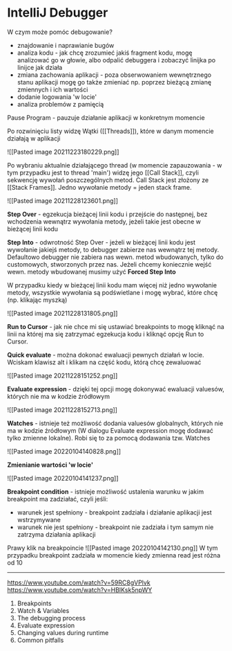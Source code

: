 # IntelliJ Debugger

W czym może pomóc debugowanie?
* znajdowanie i naprawianie bugów
* analiza kodu - jak chcę zrozumieć jakiś fragment kodu, mogę analizować go w głowie, albo odpalić debuggera i zobaczyć linijka po linijce jak działa
* zmiana zachowania aplikacji - poza obserwowaniem wewnętrznego stanu aplikacji mogę go także zmieniać np. poprzez bieżącą zmianę zmiennych i ich wartości
* dodanie logowania 'w locie'
* analiza problemów z pamięcią

Pause Program - pauzuje działanie aplikacji w konkretnym momencie

Po rozwinięciu listy widzę Wątki ([[Threads]]), które w danym momencie działają w aplikacji

![[Pasted image 20211223180229.png]]

Po wybraniu aktualnie działającego thread (w momencie zapauzowania - w tym przypadku jest to thread 'main') widzę jego [[Call Stack]], czyli sekwencję wywołań poszczególnych metod. 
Call Stack jest złożony ze [[Stack Frames]]. Jedno wywołanie metody =  jeden stack frame.

![[Pasted image 20211228123601.png]]

**Step Over** - egzekucja bieżącej linii kodu i przejście do następnej, bez wchodzenia wewnątrz wywołania metody, jeżeli takie jest obecne w bieżącej linii kodu

**Step Into** - odwrotność Step Over - jeżeli w bieżącej linii kodu jest wywołanie jakiejś metody, to debugger zabierze nas wewnątrz tej metody. Defaultowo debugger nie zabiera nas wewn. metod wbudowanych, tylko do customowych, stworzonych przez nas. Jeżeli chcemy koniecznie wejść wewn. metody wbudowanej musimy użyć **Forced Step Into**

W przypadku kiedy w bieżącej linii kodu mam więcej niż jedno wywołanie metody, wszystkie wywołania są podświetlane i mogę wybrać, które chcę (np. klikając myszką)

![[Pasted image 20211228131805.png]]

**Run to Cursor** - jak nie chce mi się ustawiać breakpoints to mogę kliknąć na linii na której ma się zatrzymać egzekucja kodu i kliknąć opcję Run to Cursor.

**Quick evaluate** - można dokonać ewaluacji pewnych działań w locie. Wciskam klawisz alt i klikam na część kodu, którą chcę zewaluować

![[Pasted image 20211228151252.png]]

**Evaluate expression** - dzięki tej opcji mogę dokonywać ewaluacji valuesów, których nie ma w kodzie źródłowym

![[Pasted image 20211228152713.png]]

**Watches** - istnieje też możliwość dodania valuesów globalnych, których nie ma w kodzie źródłowym (W dialogu Evaluate expression mogę dodawać tylko zmienne lokalne). Robi się to za pomocą dodawania tzw. Watches

![[Pasted image 20220104140828.png]]

**Zmienianie wartości 'w locie'**

![[Pasted image 20220104141237.png]]

**Breakpoint condition** - istnieje możliwość ustalenia warunku w jakim breakpoint ma zadziałać, czyli jeśli:
* warunek jest spełniony - breakpoint zadziała i działanie aplikacji jest wstrzymywane
* warunek nie jest spełniony - breakpoint nie zadziała i tym samym nie zatrzyma działania aplikacji

Prawy klik na breakpoincie
![[Pasted image 20220104142130.png]]
W tym przypadku breakpoint zadziała w momencie kiedy zmienna read jest różna od 10

---
https://www.youtube.com/watch?v=59RC8gVPlvk
https://www.youtube.com/watch?v=HBlKsk5npWY

1. Breakpoints
2. Watch & Variables
3. The debugging process
4. Evaluate expression
5. Changing values during runtime
6. Common pitfalls